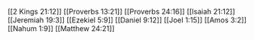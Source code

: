[[2 Kings 21:12]]
[[Proverbs 13:21]]
[[Proverbs 24:16]]
[[Isaiah 21:12]]
[[Jeremiah 19:3]]
[[Ezekiel 5:9]]
[[Daniel 9:12]]
[[Joel 1:15]]
[[Amos 3:2]]
[[Nahum 1:9]]
[[Matthew 24:21]]
